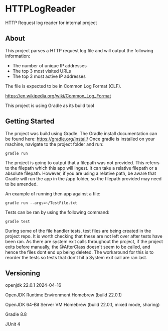 # HTTPLogReader
HTTP Request log reader for internal project


## About

This project parses a HTTP request log file and will output the following information:

* The number of unique IP addresses
* The top 3 most visited URLs
* The top 3 most active IP addresses


The file is expected to be in Common Log Format (CLF).

https://en.wikipedia.org/wiki/Common_Log_Format

This project is using Gradle as its build tool

## Getting Started

The project was build using Gradle.
The Gradle install documentation can be found here: https://gradle.org/install/
Once gradle is installed on your machine, navigate to the project folder and run:

```
gradle run
```

The project is going to output that a filepath was not provided. This referrs to the filepath which this app will ingest.
It can take a relative filepath or a absolute filepath. However, if you are using a relative path, be aware that Gradle will run the app in the /app folder, so the filepath provided may need to be amended.

An example of running then app against a file:

```
gradle run --args=~/TestFile.txt
```

Tests can be ran by using the following command:

```
gradle test
```

During some of the file handler tests, test files are being created in the project repo. It is worth checking that these are not left over after tests have been ran.
As there are system exit calls throughout the project, if the project exits before manually, the @AfterClass doesn't seem to be called, and hence the files dont end up being deleted.
The workaround for this is to reorder the tests so tests that don't hit a System exit call are ran last.

## Versioning


openjdk 22.0.1 2024-04-16

OpenJDK Runtime Environment Homebrew (build 22.0.1)

OpenJDK 64-Bit Server VM Homebrew (build 22.0.1, mixed mode, sharing)

Gradle 8.8

JUnit 4

